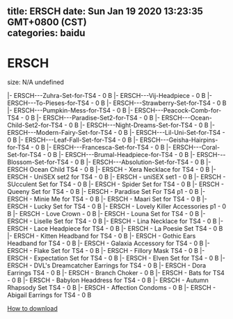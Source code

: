 
title: ERSCH
date: Sun Jan 19 2020 13:23:35 GMT+0800 (CST)    
categories: baidu
---

# ERSCH
size: N/A
 undefined
 
|- ERSCH---Zuhra-Set-for-TS4 - 0 B
|- ERSCH---Vij-Headpiece - 0 B
|- ERSCH---To-Pieses-for-TS4 - 0 B
|- ERSCH---Strawberry-Set-for-TS4 - 0 B
|- ERSCH---Pumpkin-Mess-for-TS4 - 0 B
|- ERSCH---Peacock-Comb-for-TS4 - 0 B
|- ERSCH---Paradise-Set2-for-TS4 - 0 B
|- ERSCH---Ocean-Child-Set2-for-TS4 - 0 B
|- ERSCH---Night-Dreams-Set-for-TS4 - 0 B
|- ERSCH---Modern-Fairy-Set-for-TS4 - 0 B
|- ERSCH---Lil-Uni-Set-for-TS4 - 0 B
|- ERSCH---Leaf-Fall-Set-for-TS4 - 0 B
|- ERSCH---Geisha-Hairpins-for-TS4 - 0 B
|- ERSCH---Francesca-Set-for-TS4 - 0 B
|- ERSCH---Coral-Set-for-TS4 - 0 B
|- ERSCH---Brumal-Headpiece-for-TS4 - 0 B
|- ERSCH---Blossom-Set-for-TS4 - 0 B
|- ERSCH---Absolution-Set-for-TS4 - 0 B
|- ERSCH Ocean Child TS4 - 0 B
|- ERSCH - Xera Necklace for TS4 - 0 B
|- ERSCH - UniSEX set2 for TS4 - 0 B
|- ERSCH - uniSEX set1 - 0 B
|- ERSCH - SUcculent Set for TS4 - 0 B
|- ERSCH - Spider Set for TS4 - 0 B
|- ERSCH - Queeny Set for TS4 - 0 B
|- ERSCH - Paradise Set For TS4 p1 - 0 B
|- ERSCH - Minie Me for TS4 - 0 B
|- ERSCH - Maari Set for TS4 - 0 B
|- ERSCH - Lucky Set for TS4 - 0 B
|- ERSCH - Lovely Killer Accessories p1 - 0 B
|- ERSCH - Love Crown - 0 B
|- ERSCH - Louna Set for TS4 - 0 B
|- ERSCH - Liselle Set for TS4 - 0 B
|- ERSCH - Lina Necklace for TS4 - 0 B
|- ERSCH - Lace Headpiece for TS4 - 0 B
|- ERSCH - La Poesie Set TS4 - 0 B
|- ERSCH - Kitten Headband for TS4 - 0 B
|- ERSCH - Gothic Ears Headband for TS4 - 0 B
|- ERSCH - Galaxia Accessory for TS4 - 0 B
|- ERSCH - Flake Set for TS4 - 0 B
|- ERSCH - Fillory Mask TS4 - 0 B
|- ERSCH - Expectation Set for TS4 - 0 B
|- ERSCH - Elven Set for TS4 - 0 B
|- ERSCH - DVL's Dreamcatcher Earrings for TS4 - 0 B
|- ERSCH - Dora Earrings TS4 - 0 B
|- ERSCH - Branch Choker - 0 B
|- ERSCH - Bats for TS4 - 0 B
|- ERSCH - Babylon Headdress for TS4 - 0 B
|- ERSCH - Autumn Rhapsody Set TS4 - 0 B
|- ERSCH - Affection Condoms - 0 B
|- ERSCH - Abigail Earrings for TS4 - 0 B

[How to download](https://bpcam.bemobtrk.com/go/2ceec3aa-1ca2-46d6-b9ff-aaa5c184517c?jno=726)